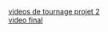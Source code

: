 [videos de tournage projet 2](https://drive.google.com/file/d/1NNohnmkJ2CfegW5wf9ap4GdZ6P1EzFnf/view?usp=share_link) <br/>
[video final](https://drive.google.com/file/d/1zQ3VOm-v7_8jv-yt0_nz9H_cnruQLfyh/view)

